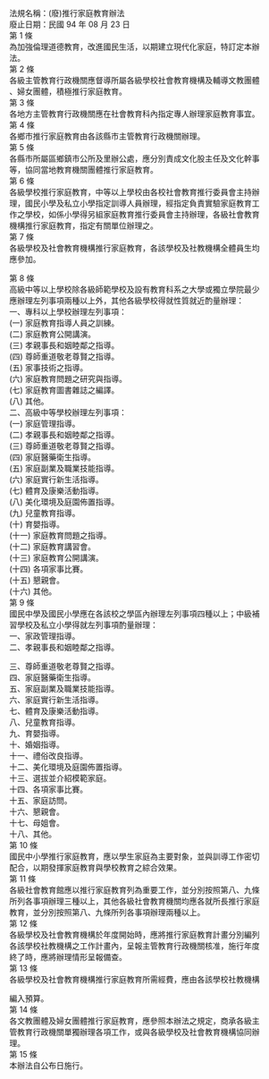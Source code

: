 法規名稱：(廢)推行家庭教育辦法  
廢止日期：民國 94 年 08 月 23 日  
第 1 條  
為加強倫理道德教育，改進國民生活，以期建立現代化家庭，特訂定本辦  
法。  
第 2 條  
各級主管教育行政機關應督導所屬各級學校社會教育機構及輔導文教團體  
、婦女團體，積極推行家庭教育。  
第 3 條  
各地方主管教育行政機關應在社會教育科內指定專人辦理家庭教育事宜。  
第 4 條  
各鄉市推行家庭教育由各該縣市主管教育行政機關辦理。  
第 5 條  
各縣市所屬區鄉鎮市公所及里辦公處，應分別責成文化股主任及文化幹事  
等，協同當地教育機關團體推行家庭教育。  
第 6 條  
各級學校推行家庭教育，中等以上學校由各校社會教育推行委員會主持辦  
理，國民小學及私立小學指定訓導人員辦理，經指定負責實驗家庭教育工  
作之學校，如係小學得另組家庭教育推行委員會主持辦理，各級社會教育  
機構推行家庭教育，指定有關單位辦理之。  
第 7 條  
各級學校及社會教育機構推行家庭教育，各該學校及社教機構全體員生均  
應參加。  


第 8 條  
高級中等以上學校除各級師範學校及設有教育科系之大學或獨立學院最少  
應辦理左列事項兩種以上外，其他各級學校得就性質就近酌量辦理：  
一、專科以上學校辦理左列事項：  
(一) 家庭教育指導人員之訓練。  
(二) 家庭教育公開講演。  
(三) 孝親事長和姻睦鄰之指導。  
(四) 尊師重道敬老尊賢之指導。  
(五) 家事技術之指導。  
(六) 家庭教育問題之研究與指導。  
(七) 家庭教育圖書雜誌之編譯。  
(八) 其他。  
二、高級中等學校辦理左列事項：  
(一) 家庭管理指導。  
(二) 孝親事長和姻睦鄰之指導。  
(三) 尊師重道敬老尊賢之指導。  
(四) 家庭醫藥衛生指導。  
(五) 家庭副業及職業技能指導。  
(六) 家庭實行新生活指導。  
(七) 體育及康樂活動指導。  
(八) 美化環境及庭園佈置指導。  
(九) 兒童教育指導。  
(十) 育嬰指導。  
(十一) 家庭教育問題之指導。  
(十二) 家庭教育講習會。  
(十三) 家庭教育公開講演。  
(十四) 各項家事比賽。  
(十五) 懇親會。  
(十六) 其他。  
第 9 條  
國民中學及國民小學應在各該校之學區內辦理左列事項四種以上；中級補  
習學校及私立小學得就左列事項酌量辦理：  
一、家政管理指導。  
二、孝親事長和姻睦鄰之指導。  


三、尊師重道敬老尊賢之指導。  
四、家庭醫藥衛生指導。  
五、家庭副業及職業技能指導。  
六、家庭實行新生活指導。  
七、體育及康樂活動指導。  
八、兒童教育指導。  
九、育嬰指導。  
十、婚姻指導。  
十一、禮俗改良指導。  
十二、美化環境及庭園佈置指導。  
十三、選拔並介紹模範家庭。  
十四、各項家事比賽。  
十五、家庭訪問。  
十六、懇親會。  
十七、母姐會。  
十八、其他。  
第 10 條  
國民中小學推行家庭教育，應以學生家庭為主要對象，並與訓導工作密切  
配合，以期發揮家庭教育與學校教育之綜合效果。  
第 11 條  
各級社會教育館應以推行家庭教育列為重要工作，並分別按照第八、九條  
所列各事項辦理三種以上，其他各級社會教育機關均應各就所長推行家庭  
教育，並分別按照第八、九條所列各事項辦理兩種以上。  
第 12 條  
各級學校及社會教育機構於年度開始時，應將推行家庭教育計畫分別編列  
各該學校社教機構之工作計畫內，呈報主管教育行政機關核准，施行年度  
終了時，應將辦理情形呈報備查。  
第 13 條  
各級學校及社會教育機構推行家庭教育所需經費，應由各該學校社教機構  


編入預算。  
第 14 條  
各文教團體及婦女團體推行家庭教育，應參照本辦法之規定，商承各級主  
管教育行政機關單獨辦理各項工作，或與各級學校及社會教育機構協同辦  
理。  
第 15 條  
本辦法自公布日施行。  


